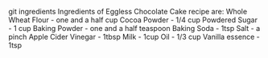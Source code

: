 git ingredients
Ingredients of Eggless Chocolate Cake recipe are:
Whole Wheat Flour - one and a half cup
Cocoa Powder - 1/4 cup
Powdered Sugar - 1 cup
Baking Powder - one and a half teaspoon
Baking Soda - 1tsp
Salt - a pinch
Apple Cider Vinegar - 1tbsp
Milk - 1cup
Oil - 1/3 cup
Vanilla essence - 1tsp

